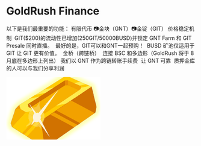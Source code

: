 # GoldRush Finance

以下是我们最重要的功能：
有限代币‌
📷金块（GNT）📷金锭（GIT）
价格稳定机制 ‌
GIT($200)的流动性已增加(250GIT/50000BUSD)并锁定
GNT Farm 和 GIT Presale 同时直播。 ‌
最好的是，GIT可以和GNT一起预购！ ‌
BUSD 矿池仅适用于 GIT
让 GIT 更有价值。 ‌
金桥（跨链桥） ‌
连接 BSC 和多边形（GoldRush 将于 8 月底在多边形上列出）‌
我们以 GNT 作为跨链转账手续费 ‌
让 GNT 可靠 ‌
质押金库的人可以与我们分享利润

![goldrushfinance-dapp-defi-bsc-image2_308a28c7631a2f5cd20863598cd426d7](goldrushfinance-dapp-defi-bsc-image2_308a28c7631a2f5cd20863598cd426d7.png)
